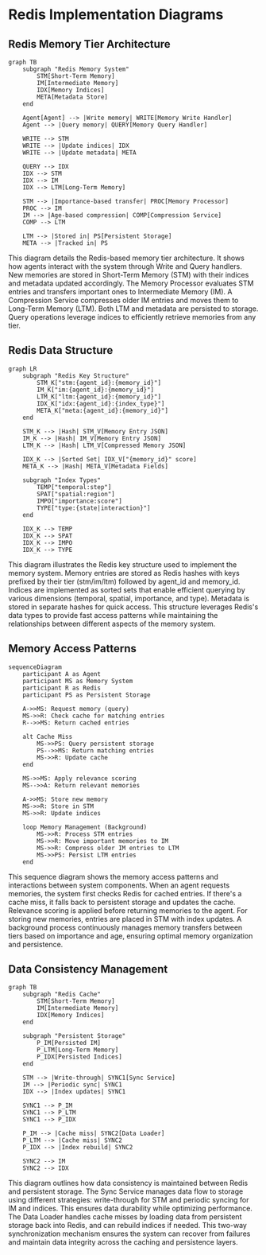 # Redis Implementation Diagrams

## Redis Memory Tier Architecture

```mermaid
graph TB
    subgraph "Redis Memory System"
        STM[Short-Term Memory]
        IM[Intermediate Memory]
        IDX[Memory Indices]
        META[Metadata Store]
    end
    
    Agent[Agent] --> |Write memory| WRITE[Memory Write Handler]
    Agent --> |Query memory| QUERY[Memory Query Handler]
    
    WRITE --> STM
    WRITE --> |Update indices| IDX
    WRITE --> |Update metadata| META
    
    QUERY --> IDX
    IDX --> STM
    IDX --> IM
    IDX --> LTM[Long-Term Memory]
    
    STM --> |Importance-based transfer| PROC[Memory Processor]
    PROC --> IM
    IM --> |Age-based compression| COMP[Compression Service]
    COMP --> LTM
    
    LTM --> |Stored in| PS[Persistent Storage]
    META --> |Tracked in| PS
```

This diagram details the Redis-based memory tier architecture. It shows how agents interact with the system through Write and Query handlers. New memories are stored in Short-Term Memory (STM) with their indices and metadata updated accordingly. The Memory Processor evaluates STM entries and transfers important ones to Intermediate Memory (IM). A Compression Service compresses older IM entries and moves them to Long-Term Memory (LTM). Both LTM and metadata are persisted to storage. Query operations leverage indices to efficiently retrieve memories from any tier.

## Redis Data Structure

```mermaid
graph LR
    subgraph "Redis Key Structure"
        STM_K["stm:{agent_id}:{memory_id}"]
        IM_K["im:{agent_id}:{memory_id}"]
        LTM_K["ltm:{agent_id}:{memory_id}"]
        IDX_K["idx:{agent_id}:{index_type}"]
        META_K["meta:{agent_id}:{memory_id}"]
    end
    
    STM_K --> |Hash| STM_V[Memory Entry JSON]
    IM_K --> |Hash| IM_V[Memory Entry JSON]
    LTM_K --> |Hash| LTM_V[Compressed Memory JSON]
    
    IDX_K --> |Sorted Set| IDX_V["{memory_id}" score]
    META_K --> |Hash| META_V[Metadata Fields]
    
    subgraph "Index Types"
        TEMP["temporal:step"]
        SPAT["spatial:region"]
        IMPO["importance:score"]
        TYPE["type:{state|interaction}"]
    end
    
    IDX_K --> TEMP
    IDX_K --> SPAT
    IDX_K --> IMPO
    IDX_K --> TYPE
```

This diagram illustrates the Redis key structure used to implement the memory system. Memory entries are stored as Redis hashes with keys prefixed by their tier (stm/im/ltm) followed by agent_id and memory_id. Indices are implemented as sorted sets that enable efficient querying by various dimensions (temporal, spatial, importance, and type). Metadata is stored in separate hashes for quick access. This structure leverages Redis's data types to provide fast access patterns while maintaining the relationships between different aspects of the memory system.

## Memory Access Patterns

```mermaid
sequenceDiagram
    participant A as Agent
    participant MS as Memory System
    participant R as Redis
    participant PS as Persistent Storage
    
    A->>MS: Request memory (query)
    MS->>R: Check cache for matching entries
    R-->>MS: Return cached entries
    
    alt Cache Miss
        MS->>PS: Query persistent storage
        PS-->>MS: Return matching entries
        MS->>R: Update cache
    end
    
    MS->>MS: Apply relevance scoring
    MS-->>A: Return relevant memories
    
    A->>MS: Store new memory
    MS->>R: Store in STM
    MS->>R: Update indices
    
    loop Memory Management (Background)
        MS->>R: Process STM entries
        MS->>R: Move important memories to IM
        MS->>R: Compress older IM entries to LTM
        MS->>PS: Persist LTM entries
    end
```

This sequence diagram shows the memory access patterns and interactions between system components. When an agent requests memories, the system first checks Redis for cached entries. If there's a cache miss, it falls back to persistent storage and updates the cache. Relevance scoring is applied before returning memories to the agent. For storing new memories, entries are placed in STM with index updates. A background process continuously manages memory transfers between tiers based on importance and age, ensuring optimal memory organization and persistence.

## Data Consistency Management

```mermaid
graph TB
    subgraph "Redis Cache"
        STM[Short-Term Memory]
        IM[Intermediate Memory]
        IDX[Memory Indices]
    end
    
    subgraph "Persistent Storage"
        P_IM[Persisted IM]
        P_LTM[Long-Term Memory]
        P_IDX[Persisted Indices]
    end
    
    STM --> |Write-through| SYNC1[Sync Service]
    IM --> |Periodic sync| SYNC1
    IDX --> |Index updates| SYNC1
    
    SYNC1 --> P_IM
    SYNC1 --> P_LTM
    SYNC1 --> P_IDX
    
    P_IM --> |Cache miss| SYNC2[Data Loader]
    P_LTM --> |Cache miss| SYNC2
    P_IDX --> |Index rebuild| SYNC2
    
    SYNC2 --> IM
    SYNC2 --> IDX
```

This diagram outlines how data consistency is maintained between Redis and persistent storage. The Sync Service manages data flow to storage using different strategies: write-through for STM and periodic syncing for IM and indices. This ensures data durability while optimizing performance. The Data Loader handles cache misses by loading data from persistent storage back into Redis, and can rebuild indices if needed. This two-way synchronization mechanism ensures the system can recover from failures and maintain data integrity across the caching and persistence layers.
